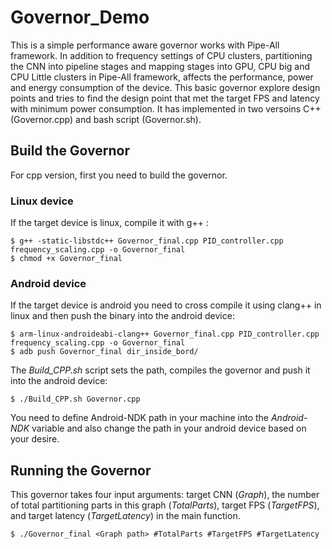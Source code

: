 # Governor_Demo
This is a simple performance aware governor works with Pipe-All framework. In addition to frequency settings of CPU clusters, partitioning the 
CNN into pipeline stages and mapping stages into GPU, CPU big and CPU Little clusters in Pipe-All framework, affects the performance, power and 
energy consumption of the device. This basic governor explore design points and tries to find the design point that met the target FPS and latency
with minimum power consumption. It has implemented in two versoins C++ (Governor.cpp) and bash script (Governor.sh).

## Build the Governor
For cpp version, first you need to build the governor. 

### Linux device
If the target device is linux, compile it with g++ :
```
$ g++ -static-libstdc++ Governor_final.cpp PID_controller.cpp frequency_scaling.cpp -o Governor_final
$ chmod +x Governor_final
```

### Android device
If the target device is android you need to cross compile it using clang++ in linux and then push the binary into the android device:
```
$ arm-linux-androideabi-clang++ Governor_final.cpp PID_controller.cpp frequency_scaling.cpp -o Governor_final
$ adb push Governor_final dir_inside_bord/
```
The *Build_CPP.sh* script sets the path, compiles the governor and push it into the android device:
```
$ ./Build_CPP.sh Governor.cpp
```
You need to define Android-NDK path in your machine into the *Android-NDK* variable and also change the path in your android device based on your desire. 


## Running the Governor
This governor takes four input arguments: target CNN (*Graph*), the number of total partitioning parts in this graph (*TotalParts*),
target FPS (*TargetFPS*), and target latency (*TargetLatency*) in the main function.
```
$ ./Governor_final <Graph path> #TotalParts #TargetFPS #TargetLatency
```
